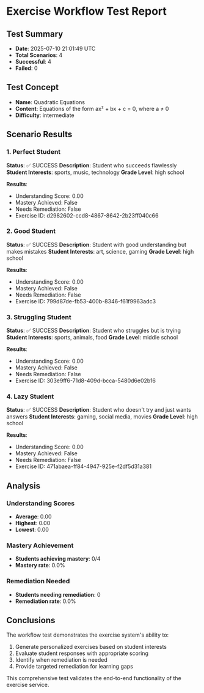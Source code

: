 # Exercise Workflow Test Report

## Test Summary
- **Date**: 2025-07-10 21:01:49 UTC
- **Total Scenarios**: 4
- **Successful**: 4
- **Failed**: 0

## Test Concept
- **Name**: Quadratic Equations
- **Content**: Equations of the form ax² + bx + c = 0, where a ≠ 0
- **Difficulty**: intermediate

## Scenario Results

### 1. Perfect Student
**Status**: ✅ SUCCESS
**Description**: Student who succeeds flawlessly
**Student Interests**: sports, music, technology
**Grade Level**: high school

**Results**:
- Understanding Score: 0.00
- Mastery Achieved: False
- Needs Remediation: False
- Exercise ID: d2982602-ccd8-4867-8642-2b23ff040c66

### 2. Good Student
**Status**: ✅ SUCCESS
**Description**: Student with good understanding but makes mistakes
**Student Interests**: art, science, gaming
**Grade Level**: high school

**Results**:
- Understanding Score: 0.00
- Mastery Achieved: False
- Needs Remediation: False
- Exercise ID: 799d87de-fb53-400b-8346-f61f9963adc3

### 3. Struggling Student
**Status**: ✅ SUCCESS
**Description**: Student who struggles but is trying
**Student Interests**: sports, animals, food
**Grade Level**: middle school

**Results**:
- Understanding Score: 0.00
- Mastery Achieved: False
- Needs Remediation: False
- Exercise ID: 303e9ff6-71d8-409d-bcca-5480d6e02b16

### 4. Lazy Student
**Status**: ✅ SUCCESS
**Description**: Student who doesn't try and just wants answers
**Student Interests**: gaming, social media, movies
**Grade Level**: high school

**Results**:
- Understanding Score: 0.00
- Mastery Achieved: False
- Needs Remediation: False
- Exercise ID: 471abaea-ff84-4947-925e-f2df5d31a381

## Analysis

### Understanding Scores
- **Average**: 0.00
- **Highest**: 0.00
- **Lowest**: 0.00

### Mastery Achievement
- **Students achieving mastery**: 0/4
- **Mastery rate**: 0.0%

### Remediation Needed
- **Students needing remediation**: 0
- **Remediation rate**: 0.0%

## Conclusions

The workflow test demonstrates the exercise system's ability to:
1. Generate personalized exercises based on student interests
2. Evaluate student responses with appropriate scoring
3. Identify when remediation is needed
4. Provide targeted remediation for learning gaps

This comprehensive test validates the end-to-end functionality of the exercise service.

